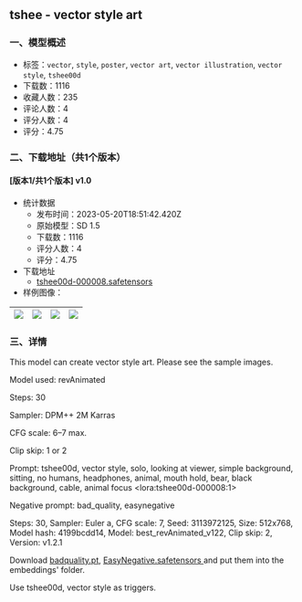 ## tshee - vector style art
### 一、模型概述

- 标签：`vector`, `style`, `poster`, `vector art`, `vector illustration`, `vector style`, `tshee00d`
- 下载数：1116
- 收藏人数：235
- 评论人数：4
- 评分人数：4
- 评分：4.75

### 二、下载地址（共1个版本）

#### [版本1/共1个版本] v1.0

- 统计数据
  - 发布时间：2023-05-20T18:51:42.420Z
  - 原始模型：SD 1.5
  - 下载数：1116
  - 评分人数：4
  - 评分：4.75
- 下载地址
  - [tshee00d-000008.safetensors](https://civitai.com/api/download/models/76142)
- 样例图像：

| <img src="https://image.civitai.com/xG1nkqKTMzGDvpLrqFT7WA/727e6683-e06c-4c8e-b23c-3a3bbe13b6a4/width=450/852078.jpeg" /> | <img src="https://image.civitai.com/xG1nkqKTMzGDvpLrqFT7WA/c4393751-f0ef-405c-ac68-164c4c3178b9/width=450/852081.jpeg" /> | <img src="https://image.civitai.com/xG1nkqKTMzGDvpLrqFT7WA/e134cf6e-26a9-46cd-9ed0-64ccb9457d82/width=450/852080.jpeg" /> | <img src="https://image.civitai.com/xG1nkqKTMzGDvpLrqFT7WA/c8cf1e64-8eb4-4f62-bed5-e1a7df57dee6/width=450/852079.jpeg" /> |
| ---- | ---- | ---- | ---- |


### 三、详情
<p>This model can create vector style art. Please see the sample images.</p><p>Model used: revAnimated</p><p>Steps: 30</p><p>Sampler: DPM++ 2M Karras</p><p>CFG scale: 6–7 max.</p><p>Clip skip: 1 or 2</p><p>Prompt: tshee00d, vector style, solo, looking at viewer, simple background, sitting, no humans, headphones, animal, mouth hold, bear, black background, cable, animal focus &lt;lora:tshee00d-000008:1&gt;</p><p>Negative prompt: bad_quality, easynegative</p><p>Steps: 30, Sampler: Euler a, CFG scale: 7, Seed: 3113972125, Size: 512x768, Model hash: 4199bcdd14, Model: best_revAnimated_v122, Clip skip: 2, Version: v1.2.1</p><p>Download <a target="_blank" rel="ugc" href="https://huggingface.co/p1atdev/badquality/blob/main/badquality.pt">badquality.pt</a>, <a rel="ugc" href="https://huggingface.co/datasets/gsdf/EasyNegative/resolve/main/EasyNegative.safetensors">EasyNegative.safetensors </a>and put them into the embeddings' folder.</p><p>Use tshee00d, vector style as triggers.</p>